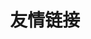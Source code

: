 ---
changelog: false
title: 友情链接
draft: true
permalink: /links/
pageLayout: friends
description: 共同进步
feed: false
list:
    - name: 猫条
      desc: 使一颗心免于哀伤
      link: https://nicostore-mathematica.github.io/
      avatar: https://nicostore-mathematica.github.io/picx-images-hosting/1_compressed.3nrq13hx7x.webp
---